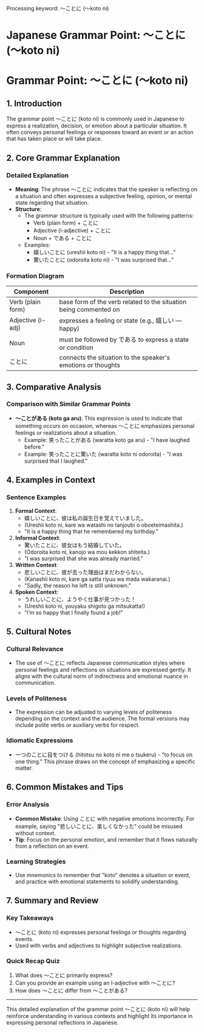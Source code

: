 Processing keyword: ～ことに (〜koto ni)
# Japanese Grammar Point: ～ことに (〜koto ni)
# Grammar Point: ～ことに (〜koto ni)
## 1. Introduction
The grammar point ～ことに (koto ni) is commonly used in Japanese to express a realization, decision, or emotion about a particular situation. It often conveys personal feelings or responses toward an event or an action that has taken place or will take place.
## 2. Core Grammar Explanation
### Detailed Explanation
- **Meaning**: The phrase ～ことに indicates that the speaker is reflecting on a situation and often expresses a subjective feeling, opinion, or mental state regarding that situation.
- **Structure**:
    - The grammar structure is typically used with the following patterns:
        - Verb (plain form) + ことに
        - Adjective (i-adjective) + ことに
        - Noun + である + ことに 
    - Examples:
        - 嬉しいことに (ureshii koto ni) - "It is a happy thing that..."
        - 驚いたことに (odoroita koto ni) - "I was surprised that..."
### Formation Diagram
| Component             | Description                                                                                         |
|-----------------------|-----------------------------------------------------------------------------------------------------|
| Verb (plain form)     | base form of the verb related to the situation being commented on                                      |
| Adjective (i-adj)     | expresses a feeling or state (e.g., 嬉しい — happy)                                                  |
| Noun                  | must be followed by である to express a state or condition                                         |
| ことに                 | connects the situation to the speaker's emotions or thoughts                                         |
## 3. Comparative Analysis
### Comparison with Similar Grammar Points
- **～ことがある (koto ga aru)**: This expression is used to indicate that something occurs on occasion, whereas ～ことに emphasizes personal feelings or realizations about a situation.
    - Example: 笑ったことがある (waratta koto ga aru) - "I have laughed before."
    - Example: 笑ったことに驚いた (waratta koto ni odoroita) - "I was surprised that I laughed."
## 4. Examples in Context
### Sentence Examples
1. **Formal Context**:
   - 嬉しいことに、彼は私の誕生日を覚えていました。
   - (Ureshii koto ni, kare wa watashi no tanjoubi o oboeteimashita.)
   - "It is a happy thing that he remembered my birthday."
2. **Informal Context**:
   - 驚いたことに、彼女はもう結婚していた。
   - (Odoroita koto ni, kanojo wa mou kekkon shiteita.)
   - "I was surprised that she was already married."
3. **Written Context**:
   - 悲しいことに、彼が去った理由はまだわからない。
   - (Kanashii koto ni, kare ga satta riyuu wa mada wakaranai.)
   - "Sadly, the reason he left is still unknown."
4. **Spoken Context**:
   - うれしいことに、ようやく仕事が見つかった！
   - (Ureshii koto ni, youyaku shigoto ga mitsukatta!)
   - "I’m so happy that I finally found a job!"
## 5. Cultural Notes
### Cultural Relevance
- The use of ～ことに reflects Japanese communication styles where personal feelings and reflections on situations are expressed gently. It aligns with the cultural norm of indirectness and emotional nuance in communication.
### Levels of Politeness
- The expression can be adjusted to varying levels of politeness depending on the context and the audience. The formal versions may include polite verbs or auxiliary verbs for respect.
### Idiomatic Expressions
- 一つのことに目をつける (hitotsu no koto ni me o tsukeru) - "to focus on one thing." This phrase draws on the concept of emphasizing a specific matter.
## 6. Common Mistakes and Tips
### Error Analysis
- **Common Mistake**: Using ことに with negative emotions incorrectly. For example, saying "悲しいことに、楽しくなかった" could be misused without context.
- **Tip**: Focus on the personal emotion, and remember that it flows naturally from a reflection on an event.
### Learning Strategies
- Use mnemonics to remember that "koto" denotes a situation or event, and practice with emotional statements to solidify understanding.
## 7. Summary and Review
### Key Takeaways
- ～ことに (koto ni) expresses personal feelings or thoughts regarding events.
- Used with verbs and adjectives to highlight subjective realizations.
### Quick Recap Quiz
1. What does ～ことに primarily express?
2. Can you provide an example using an I-adjective with ～ことに?
3. How does ～ことに differ from ～ことがある?
--- 
This detailed explanation of the grammar point ～ことに (koto ni) will help reinforce understanding in various contexts and highlight its importance in expressing personal reflections in Japanese.
